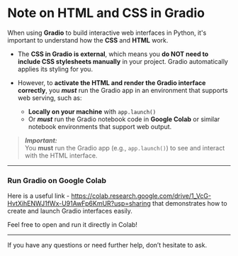 # Note on HTML and CSS in Gradio

When using **Gradio** to build interactive web interfaces in Python, it's important to understand how the **CSS** and **HTML** work.

- The **CSS in Gradio is external**, which means you **do NOT need to include CSS stylesheets manually** in your project. Gradio automatically applies its styling for you.

- However, to **activate the HTML and render the Gradio interface correctly**, you **_must_** run the Gradio app in an environment that supports web serving, such as:

  - **Locally on your machine** with `app.launch()`
  - Or **_must_** run the Gradio notebook code in **Google Colab** or similar notebook environments that support web output.

> **_Important:_**  
> You **must** run the Gradio app (e.g., `app.launch()`) to see and interact with the HTML interface.

---

### Run Gradio on Google Colab

Here is a useful 
link - https://colab.research.google.com/drive/1_VcG-HvtXihENWJ1fWx-U91AwFp6KmUR?usp=sharing
that demonstrates how to create and launch Gradio interfaces easily.

Feel free to open and run it directly in Colab!

---

If you have any questions or need further help, don’t hesitate to ask.
